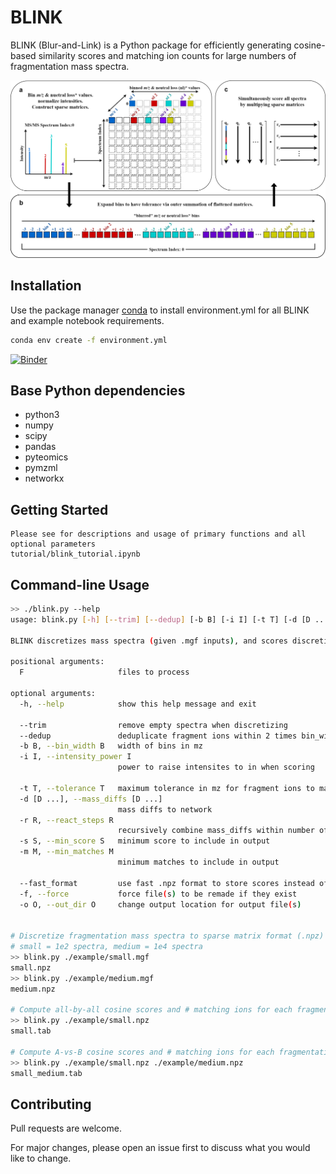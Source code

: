 # BLINK

BLINK (Blur-and-Link) is a Python package for efficiently
generating cosine-based similarity scores and matching ion counts for large numbers of fragmentation mass spectra.   

![BLINK Flow](blink_workflow.png "BLINK")

## Installation

Use the package manager [conda](https://docs.conda.io/projects/conda/en/latest/user-guide/index.html) to install environment.yml for all BLINK and example notebook requirements.

```bash
conda env create -f environment.yml
```

[![Binder](https://mybinder.org/badge_logo.svg)](https://mybinder.org/v2/gh/biorack/blink/HEAD)

## Base Python dependencies
- python3
- numpy
- scipy
- pandas
- pyteomics
- pymzml
- networkx

## Getting Started

```
Please see for descriptions and usage of primary functions and all optional parameters 
tutorial/blink_tutorial.ipynb
```

## Command-line Usage

```bash
>> ./blink.py --help
usage: blink.py [-h] [--trim] [--dedup] [-b B] [-i I] [-t T] [-d [D ...]] [-r R] [-s S] [-m M] [--fast_format] [-f] [-o O] F [F ...]

BLINK discretizes mass spectra (given .mgf inputs), and scores discretized spectra (given .npz inputs)

positional arguments:
  F                     files to process

optional arguments:
  -h, --help            show this help message and exit

  --trim                remove empty spectra when discretizing
  --dedup               deduplicate fragment ions within 2 times bin_width
  -b B, --bin_width B   width of bins in mz
  -i I, --intensity_power I
                        power to raise intensites to in when scoring

  -t T, --tolerance T   maximum tolerance in mz for fragment ions to match
  -d [D ...], --mass_diffs [D ...]
                        mass diffs to network
  -r R, --react_steps R
                        recursively combine mass_diffs within number of reaction steps
  -s S, --min_score S   minimum score to include in output
  -m M, --min_matches M
                        minimum matches to include in output

  --fast_format         use fast .npz format to store scores instead of .tab
  -f, --force           force file(s) to be remade if they exist
  -o O, --out_dir O     change output location for output file(s)


# Discretize fragmentation mass spectra to sparse matrix format (.npz)
# small = 1e2 spectra, medium = 1e4 spectra
>> blink.py ./example/small.mgf
small.npz
>> blink.py ./example/medium.mgf
medium.npz

# Compute all-by-all cosine scores and # matching ions for each fragmentation mass spectrum
>> blink.py ./example/small.npz
small.tab

# Compute A-vs-B cosine scores and # matching ions for each fragmentation mass spectrum
>> blink.py ./example/small.npz ./example/medium.npz
small_medium.tab
```

## Contributing
Pull requests are welcome.

For major changes, please open an issue first to discuss what you would like to change.
